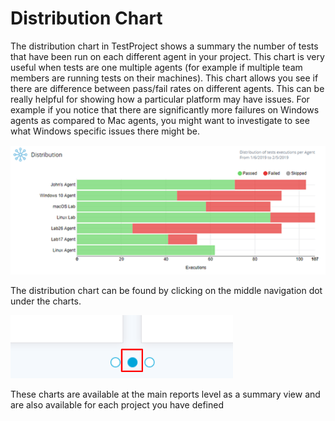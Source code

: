 # Distribution Chart

The distribution chart in TestProject shows a summary the number of tests that have been run on each different agent in your project. This chart is very useful when tests are one multiple agents \(for example if multiple team members are running tests on their machines\). This chart allows you see if there are difference between pass/fail rates on different agents. This can be really helpful for showing how a particular platform may have issues. For example if you notice that there are significantly more failures on Windows agents as compared to Mac agents, you might want to investigate to see what Windows specific issues there might be.

![Distribution Chart](../../.gitbook/assets/image%20%2894%29.png)

The distribution chart can be found by clicking on the middle navigation dot under the charts.

![Distribution and platform chart location](../../.gitbook/assets/image%20%28105%29%20%281%29.png)

These charts are available at the main reports level as a summary view and are also available for each project you have defined



